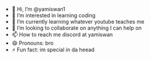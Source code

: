 - 👋 Hi, I’m @yamiswan1
- 👀 I’m interested in learning coding
- 🌱 I’m currently learning whatever youtube teaches me
- 💞️ I’m looking to collaborate on anything I can help on
- 📫 How to reach me discord at yamiswan
- 😄 Pronouns: bro
- ⚡ Fun fact: im special in da heead

<!---
yamiswan1/yamiswan1 is a ✨ special ✨ repository because its `README.md` (this file) appears on your GitHub profile.
You can click the Preview link to take a look at your changes.
--->
